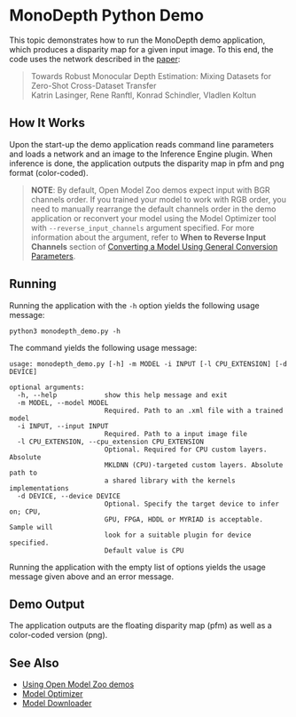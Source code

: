 # MonoDepth Python Demo

This topic demonstrates how to run the MonoDepth demo application, which produces a disparity map for a given input image.
To this end, the code uses the network described in the [paper](https://arxiv.org/abs/1907.01341):

> Towards Robust Monocular Depth Estimation: Mixing Datasets for Zero-Shot Cross-Dataset Transfer  
Katrin Lasinger, Rene Ranftl, Konrad Schindler, Vladlen Koltun

## How It Works

Upon the start-up the demo application reads command line parameters and loads a network and an image to the
Inference Engine plugin. When inference is done, the application outputs the disparity map in pfm and png format (color-coded).

> **NOTE**: By default, Open Model Zoo demos expect input with BGR channels order. If you trained your model to work with RGB order, you need to manually rearrange the default channels order in the demo application or reconvert your model using the Model Optimizer tool with `--reverse_input_channels` argument specified. For more information about the argument, refer to **When to Reverse Input Channels** section of [Converting a Model Using General Conversion Parameters](https://docs.openvinotoolkit.org/latest/_docs_MO_DG_prepare_model_convert_model_Converting_Model_General.html).

## Running

Running the application with the `-h` option yields the following usage message:

``` 
python3 monodepth_demo.py -h
```

The command yields the following usage message:

``` 
usage: monodepth_demo.py [-h] -m MODEL -i INPUT [-l CPU_EXTENSION] [-d DEVICE]

optional arguments:
  -h, --help            show this help message and exit
  -m MODEL, --model MODEL
                        Required. Path to an .xml file with a trained model
  -i INPUT, --input INPUT
                        Required. Path to a input image file
  -l CPU_EXTENSION, --cpu_extension CPU_EXTENSION
                        Optional. Required for CPU custom layers. Absolute
                        MKLDNN (CPU)-targeted custom layers. Absolute path to
                        a shared library with the kernels implementations
  -d DEVICE, --device DEVICE
                        Optional. Specify the target device to infer on; CPU,
                        GPU, FPGA, HDDL or MYRIAD is acceptable. Sample will
                        look for a suitable plugin for device specified.
                        Default value is CPU
```

Running the application with the empty list of options yields the usage message given above and an error message.

## Demo Output

The application outputs are the floating disparity map (pfm) as well as a color-coded version (png).

## See Also

* [Using Open Model Zoo demos](../../README.md)
* [Model Optimizer](https://docs.openvinotoolkit.org/latest/_docs_MO_DG_Deep_Learning_Model_Optimizer_DevGuide.html)
* [Model Downloader](../../../tools/downloader/README.md)
